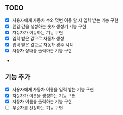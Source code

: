 ## TODO
- [x] 사용자에게 자동차 수와 몇번 이동 할 지 입력 받는 기능 구현
- [x] 랜덤 값을 생성하는 숫자 생성기 기능 구현
- [x] 자동차가 이동하는 기능 구현
- [x] 입력 받은 값으로 자동차 생성
- [x] 입력 받은 값으로 자동차 경주 시작
- [x] 자동차 상태를 출력하는 기능 구현
- 


## 기능 추가
- [x] 사용자에게 자동차 이름을 입력 받는 기능 구현
- [x] 자동차가 이름을 생성하는 기능 구현
- [x] 자동차 이름을 출력하는 기능 구현
- [ ] 우승자를 선정하는 기능 구현